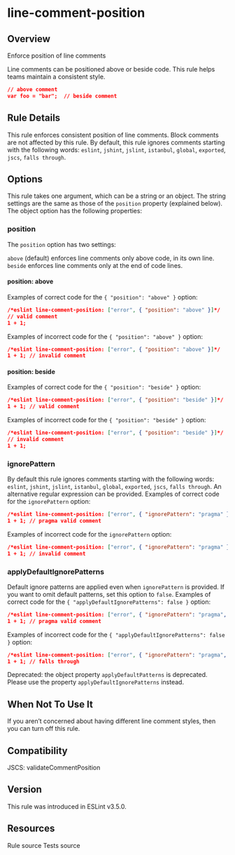
# line-comment-position
## Overview
Enforce position of line comments



Line comments can be positioned above or beside code. This rule helps teams maintain a consistent style.

```json
// above comment
var foo = "bar";  // beside comment
```
## Rule Details
This rule enforces consistent position of line comments. Block comments are not affected by this rule. By default, this rule ignores comments starting with the following words: `eslint`, `jshint`, `jslint`, `istanbul`, `global`, `exported`, `jscs`, `falls through`.
## Options
This rule takes one argument, which can be a string or an object. The string settings are the same as those of the `position` property (explained below). The object option has the following properties:
### position
The `position` option has two settings:

`above` (default) enforces line comments only above code, in its own line.
`beside` enforces line comments only at the end of code lines.

#### position: above
Examples of correct code for the `{ "position": "above" }` option:


```json
/*eslint line-comment-position: ["error", { "position": "above" }]*/
// valid comment
1 + 1;
```
Examples of incorrect code for the `{ "position": "above" }` option:


```json
/*eslint line-comment-position: ["error", { "position": "above" }]*/
1 + 1; // invalid comment
```
#### position: beside
Examples of correct code for the `{ "position": "beside" }` option:


```json
/*eslint line-comment-position: ["error", { "position": "beside" }]*/
1 + 1; // valid comment
```
Examples of incorrect code for the `{ "position": "beside" }` option:


```json
/*eslint line-comment-position: ["error", { "position": "beside" }]*/
// invalid comment
1 + 1;
```
### ignorePattern
By default this rule ignores comments starting with the following words: `eslint`, `jshint`, `jslint`, `istanbul`, `global`, `exported`, `jscs`, `falls through`. An alternative regular expression can be provided.
Examples of correct code for the `ignorePattern` option:


```json
/*eslint line-comment-position: ["error", { "ignorePattern": "pragma" }]*/
1 + 1; // pragma valid comment
```
Examples of incorrect code for the `ignorePattern` option:


```json
/*eslint line-comment-position: ["error", { "ignorePattern": "pragma" }]*/
1 + 1; // invalid comment
```
### applyDefaultIgnorePatterns
Default ignore patterns are applied even when `ignorePattern` is provided. If you want to omit default patterns, set this option to `false`.
Examples of correct code for the `{ "applyDefaultIgnorePatterns": false }` option:


```json
/*eslint line-comment-position: ["error", { "ignorePattern": "pragma", "applyDefaultIgnorePatterns": false }]*/
1 + 1; // pragma valid comment
```
Examples of incorrect code for the `{ "applyDefaultIgnorePatterns": false }` option:


```json
/*eslint line-comment-position: ["error", { "ignorePattern": "pragma", "applyDefaultIgnorePatterns": false }]*/
1 + 1; // falls through
```
Deprecated: the object property `applyDefaultPatterns` is deprecated. Please use the property `applyDefaultIgnorePatterns` instead.
## When Not To Use It
If you aren’t concerned about having different line comment styles, then you can turn off this rule.
## Compatibility
JSCS: validateCommentPosition 
## Version
This rule was introduced in ESLint v3.5.0.
## Resources

Rule source 
Tests source 

